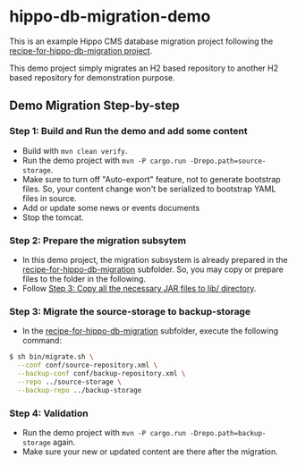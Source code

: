 # hippo-db-migration-demo

This is an example Hippo CMS database migration project following the [recipe-for-hippo-db-migration project](https://github.com/woonsanko/recipe-for-hippo-db-migration).

This demo project simply migrates an H2 based repository to another H2 based repository for demonstration purpose.

## Demo Migration Step-by-step

### Step 1: Build and Run the demo and add some content

- Build with ```mvn clean verify```.
- Run the demo project with ```mvn -P cargo.run -Drepo.path=source-storage```.
- Make sure to turn off "Auto-export" feature, not to generate bootstrap files. So, your content change won't be serialized to bootstrap YAML files in source.
- Add or update some news or events documents
- Stop the tomcat.

### Step 2: Prepare the migration subsytem

- In this demo project, the migration subsystem is already prepared in the [recipe-for-hippo-db-migration](recipe-for-hippo-db-migration) subfolder. So, you may copy or prepare files to the folder in the following.
- Follow [Step 3: Copy all the necessary JAR files to lib/ directory](https://github.com/woonsanko/recipe-for-hippo-db-migration#step-3-copy-all-the-necessary-jar-files-to-lib-directory).

### Step 3: Migrate the source-storage to backup-storage

- In the [recipe-for-hippo-db-migration](recipe-for-hippo-db-migration) subfolder, execute the following command:

```bash
$ sh bin/migrate.sh \
  --conf conf/source-repository.xml \
  --backup-conf conf/backup-repository.xml \
  --repo ../source-storage \
  --backup-repo ../backup-storage
```

### Step 4: Validation

- Run the demo project with ```mvn -P cargo.run -Drepo.path=backup-storage``` again.
- Make sure your new or updated content are there after the migration.

